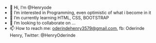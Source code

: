 - 👋 Hi, I’m @Henryode
- 👀 I’m interested in Programming, even optimistic of what i become in it
- 🌱 I’m currently learning HTML, CSS, BOOTSTRAP
- 💞️ I’m looking to collaborate on ...
- 📫 How to reach me: oderindehenry3579@gmail.com, fb: Oderinde Henry, Twitter: @HenryOderinde

<!---
Henryode/Henryode is a ✨ special ✨ repository because its `README.md` (this file) appears on your GitHub profile.
You can click the Preview link to take a look at your changes.
--->
